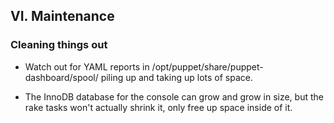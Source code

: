 VI. Maintenance
-----	


###	Cleaning things out

* Watch out for YAML reports in /opt/puppet/share/puppet-dashboard/spool/ piling up and taking up lots of space.

* The InnoDB database for the console can grow and grow in size, but the rake tasks won't actually shrink it, only free up space inside of it.